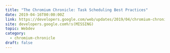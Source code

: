 ```yaml
---
title: "The Chromium Chronicle: Task Scheduling Best Practices"
date: 2019-04-16T00:00:00Z
link: https://developers.google.com/web/updates/2019/04/chromium-chronicle-1?utm_medium=RSS&utm_source=hune
site: developers.google.com%!s(MISSING)
topic: Webdev
category:
  - chromium-chronicle
draft: false
---
```

